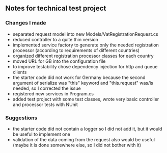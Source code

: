 ## Notes for technical test project

### Changes I made
* separated request model into new Models/VatRegistrationRequest.cs
* reduced controller to a quite thin version
* implemented service factory to generate only the needed registration processor (according to requirements of different countries)
* organized different registration processor classes for each country
* moved URL for GB into the configuration file
* to improve testability chose dependency injection for http and queue clients
* the starter code did not work for Germany because the second argument of serialize was "this" keyword and "this.request" was/is needed, so I corrected the issue
* registered new services in Program.cs
* added test project with some test classes, wrote very basic controller and processor tests with NUnit

### Suggestions
* the starter code did not contain a logger so I did not add it, but it would be useful to implement one
* validation of the data coming from the request also would be useful (maybe it is done somewhere else, so I did not bother with it)